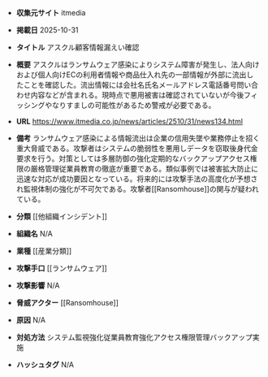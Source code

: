 - **収集元サイト**
itmedia

- **掲載日**
2025-10-31

- **タイトル**
アスクル顧客情報漏えい確認

- **概要**
アスクルはランサムウェア感染によりシステム障害が発生し、法人向けおよび個人向けECの利用者情報や商品仕入れ先の一部情報が外部に流出したことを確認した。流出情報には会社名氏名メールアドレス電話番号問い合わせ内容などが含まれる。現時点で悪用被害は確認されていないが今後フィッシングやなりすましの可能性があるため警戒が必要である。

- **URL**
https://www.itmedia.co.jp/news/articles/2510/31/news134.html

- **備考**
ランサムウェア感染による情報流出は企業の信用失墜や業務停止を招く重大脅威である。攻撃者はシステムの脆弱性を悪用しデータを窃取後身代金要求を行う。対策としては多層防御の強化定期的なバックアップアクセス権限の厳格管理従業員教育の徹底が重要である。類似事例では被害拡大防止に迅速な対応が成功要因となっている。将来的には攻撃手法の高度化が予想され監視体制の強化が不可欠である。攻撃者[[Ransomhouse]]の関与が疑われている。

- **分類**
[[他組織インシデント]]

- **組織名**
N/A

- **業種**
[[産業分類]]

- **攻撃手口**
[[ランサムウェア]]

- **攻撃影響**
N/A

- **脅威アクター**
[[Ransomhouse]]

- **原因**
N/A

- **対処方法**
システム監視強化従業員教育強化アクセス権限管理バックアップ実施

- **ハッシュタグ**
N/A
